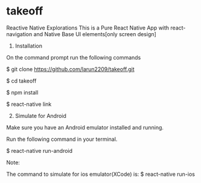 # takeoff 
Reactive Native Explorations
This is a Pure React Native App with react-navigation and Native Base UI elements[only screen design]
1. Installation

On the command prompt run the following commands

$ git clone https://github.com/larun2209/takeoff.git

$ cd takeoff

$ npm install

$ react-native link

2. Simulate for Android

Make sure you have an Android emulator installed and running.

Run the following command in your terminal.

$ react-native run-android

Note:

The command to simulate for ios emulator(XCode) is:
$ react-native run-ios
